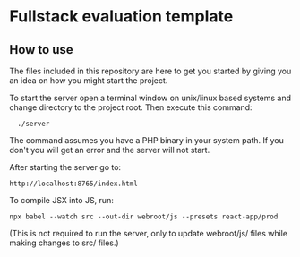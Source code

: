 # Fullstack evaluation template

## How to use
The files included in this repository are here to get you started by giving
you an idea on how you might start the project.

To start the server open a terminal window on unix/linux based systems and change
directory to the project root. Then execute this command:
```
  ./server
```

The command assumes you have a PHP binary in your system path. If you don't you
will get an error and the server will not start.

After starting the server go to:
```
http://localhost:8765/index.html  
```

To compile JSX into JS, run:
```
npx babel --watch src --out-dir webroot/js --presets react-app/prod
```
(This is not required to run the server, only to update webroot/js/ files while making changes to src/ files.)
